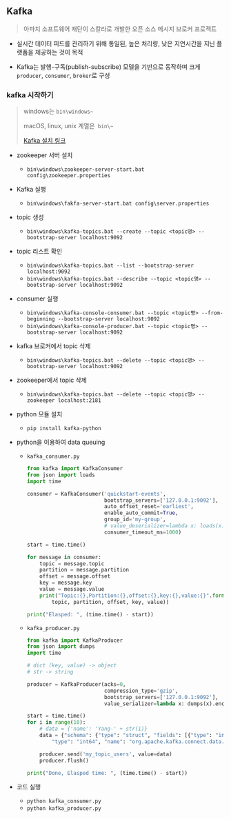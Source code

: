 ## Kafka

> 아파치 소프트웨어 재단이 스칼라로 개발한 오픈 소스 메시지 브로커 프로젝트

- 실시간 데이터 피드를 관리하기 위해 통일된, 높은 처리량, 낮은 지연시간을 지닌 플랫폼을 제공하는 것이 목적

- Kafka는 발행-구독(publish-subscribe) 모델을 기반으로 동작하며 크게 `producer`, `consumer`, `broker`로 구성

  

  

### kafka 시작하기

> windows는 `bin\windows~ `
>
> macOS, linux, unix 계열은` bin\~`
>
> <a href="http://kafka.apache.org/downloads">Kafka 설치 링크</a>

- zookeeper 서버 설치 
  - `bin\windows\zookeeper-server-start.bat config\zookeeper.properties`
- Kafka 실행
  - `bin\windows\fakfa-server-start.bat config\server.properties`

- topic 생성
  - `bin\windows\kafka-topics.bat --create --topic <topic명> --bootstrap-server localhost:9092`
- topic 리스트 확인
  - `bin\windows\kafka-topics.bat --list --bootstrap-server localhost:9092`
  - `bin\windows\kafka-topics.bat --describe --topic <topic명> --bootstrap-server localhost:9092`

- consumer 실행
  - `bin\windows\kafka-console-consumer.bat --topic <topic명> --from-beginning --bootstrap-server localhost:9092`
  - `bin\windows\kafka-console-producer.bat --topic <topic명> --bootstrap-server localhost:9092`

- kafka 브로커에서 topic 삭제
  - `bin\windows\kafka-topics.bat --delete --topic <topic명> --bootstrap-server localhost:9092`
- zookeeper에서 topic 삭제
  - `bin\windows\kafka-topics.bat --delete --topic <topic명> --zookeeper localhost:2181`

- python 모듈 설치

  - `pip install kafka-python`

- python을 이용하여 data queuing

  - `kafka_consumer.py`

    ```python
    from kafka import KafkaConsumer
    from json import loads
    import time
    
    consumer = KafkaConsumer('quickstart-events',
                             bootstrap_servers=['127.0.0.1:9092'],
                             auto_offset_reset='earliest',
                             enable_auto_commit=True,
                             group_id='my-group',
                             # value_deserializer=lambda x: loads(x.decode('utf-8')),
                             consumer_timeout_ms=1000)
    
    start = time.time()
    
    for message in consumer:
        topic = message.topic
        partition = message.partition
        offset = message.offset
        key = message.key
        value = message.value
        print("Topic:{},Partition:{},offset:{},key:{},value:{}".format(
            topic, partition, offset, key, value))
    
    print("Elasped: ", (time.time() - start))
    ```

  - `kafka_producer.py`

    ```python
    from kafka import KafkaProducer
    from json import dumps
    import time
    
    # dict (key, value) -> object
    # str -> string
    
    producer = KafkaProducer(acks=0,
                             compression_type='gzip',
                             bootstrap_servers=['127.0.0.1:9092'],
                             value_serializer=lambda x: dumps(x).encode('utf-8'))
    
    start = time.time()
    for i in range(10):
        # data = {'name': 'Yang-' + str(i)}
        data = {"schema": {"type": "struct", "fields": [{"type": "int32", "field": "id"}, {"type": "string", "field": "user_id"}, {"type": "string", "field": "pwd"}, {"type": "string", "field": "NAME"}, {
            "type": "int64", "name": "org.apache.kafka.connect.data.Timestamp", "version": 1, "field": "created_at"}], "name": "users"}, "payload": {"id": 10, "user_id": "new_test10", "pwd": "new_pwd10", "NAME": "NEW TEST USER10", "created_at": 1615349727000}}
    
        producer.send('my_topic_users', value=data)
        producer.flush()
    
    print("Done, Elasped time: ", (time.time() - start))
    ```

    

- 코드 실행

  - `python kafka_consumer.py`
  - `python kafka_producer.py`